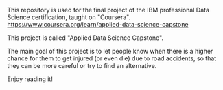 This repository is used for the final project of the IBM professional Data Science certification, taught on "Coursera". 
                https://www.coursera.org/learn/applied-data-science-capstone
                
This project is called "Applied Data Science Capstone".

The main goal of this project is to let people know when there is a higher chance for them to get injured (or even die) due to road accidents, so that they can be more careful or try to find an alternative.

Enjoy reading it!
